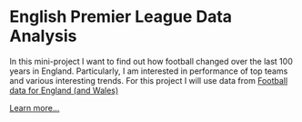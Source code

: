 # English Premier League Data Analysis

In this mini-project I want to find out how football changed over the last 100 years in England. Particularly, I am interested in performance of top teams and various interesting trends. For this project I will use data from [Football data for England (and Wales)](https://github.com/footballcsv/eng-england)

[Learn more...](https://github.com/urmatbay/English-Premier-League-Data-Analysis/blob/master/EPL%20Data.ipynb)
